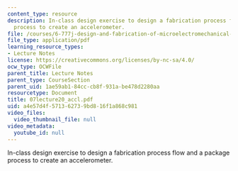 ```yaml
---
content_type: resource
description: In-class design exercise to design a fabrication process flow and a package
  process to create an accelerometer.
file: /courses/6-777j-design-and-fabrication-of-microelectromechanical-devices-spring-2007/a4e57d4f571362739bd816f1a868c981_07lecture20_accl.pdf
file_type: application/pdf
learning_resource_types:
- Lecture Notes
license: https://creativecommons.org/licenses/by-nc-sa/4.0/
ocw_type: OCWFile
parent_title: Lecture Notes
parent_type: CourseSection
parent_uid: 1ae59ab1-84cc-cb8f-931a-be478d2280aa
resourcetype: Document
title: 07lecture20_accl.pdf
uid: a4e57d4f-5713-6273-9bd8-16f1a868c981
video_files:
  video_thumbnail_file: null
video_metadata:
  youtube_id: null
---
```

In-class design exercise to design a fabrication process flow and a package process to create an accelerometer.
